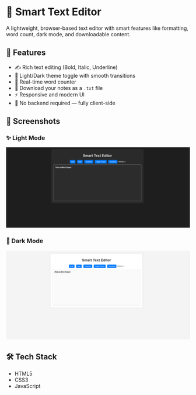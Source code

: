 # 📝 Smart Text Editor

A lightweight, browser-based text editor with smart features like formatting, word count, dark mode, and downloadable content.

## 🚀 Features

- ✍️ Rich text editing (Bold, Italic, Underline)
- 🌙 Light/Dark theme toggle with smooth transitions
- 🔢 Real-time word counter
- 💾 Download your notes as a `.txt` file
- ⚡ Responsive and modern UI
- 🔐 No backend required — fully client-side

## 📸 Screenshots

### ✨ Light Mode
![Light Mode](Screenshot/Screenshot%202025-04-21%20224940.png)

### 🌙 Dark Mode
![Dark Mode](Screenshot/Screenshot%202025-04-21%20225549.png)

## 🛠️ Tech Stack

- HTML5
- CSS3 
- JavaScript 


